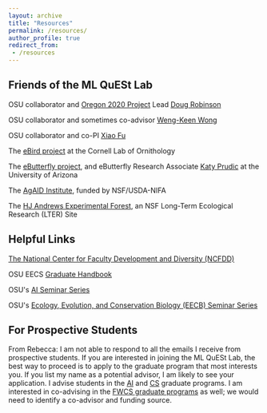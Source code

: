 ```yaml
---
layout: archive
title: "Resources"
permalink: /resources/
author_profile: true
redirect_from:
 - /resources
---
```


## Friends of the ML QuESt Lab
OSU collaborator and [Oregon 2020 Project](https://oregon2020.com/) Lead [Doug Robinson](https://wdouglasrobinson.com/)

OSU collaborator and sometimes co-advisor [Weng-Keen Wong](https://web.engr.oregonstate.edu/~wongwe/)

OSU collaborator and co-PI [Xiao Fu](https://web.engr.oregonstate.edu/~fuxia/)

The [eBird project](https://ebird.org/home) at the Cornell Lab of Ornithology

The [eButterfly project](https://www.e-butterfly.org/), and eButterfly Research Associate [Katy Prudic](https://profiles.arizona.edu/person/klprudic) at the University of Arizona

The [AgAID Institute](https://agaid.org/), funded by NSF/USDA-NIFA

The [HJ Andrews Experimental Forest](https://andrewsforest.oregonstate.edu/), an NSF Long-Term Ecological Research (LTER) Site


## Helpful Links
[The National Center for Faculty Development and Diversity (NCFDD)](https://www.facultydiversity.org/)

OSU EECS [Graduate Handbook](https://engineering.oregonstate.edu/EECS/MyEECS/graduate-advising/eecs-graduate-handbook)

OSU's [AI Seminar Series](https://engineering.oregonstate.edu/EECS/research/AI-seminars)

OSU's [Ecology, Evolution, and Conservation Biology (EECB) Seminar Series](https://fwcs.oregonstate.edu/fwcs/ecology-evolution-and-conservation-biology-seminar-series)

## For Prospective Students
From Rebecca: I am not able to respond to all the emails I receive from prospective students. If you are interested in joining the ML QuESt Lab, the best way to proceed is to apply to the graduate program that most interests you. If you list my name as a potential advisor, I am likely to see your application. I advise students in the [AI](https://engineering.oregonstate.edu/academics/degrees/artificial-intelligence) and [CS](https://engineering.oregonstate.edu/Academics/Degrees/computer-science) graduate programs. I am interested in co-advising in the [FWCS graduate programs](https://fwcs.oregonstate.edu/fisheries-and-wildlife/graduate) as well; we would need to identify a co-advisor and funding source. 
